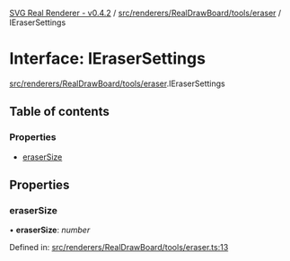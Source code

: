 [SVG Real Renderer - v0.4.2](../docs.md) / [src/renderers/RealDrawBoard/tools/eraser](../modules/src_renderers_realdrawboard_tools_eraser.md) / IEraserSettings

# Interface: IEraserSettings

[src/renderers/RealDrawBoard/tools/eraser](../modules/src_renderers_realdrawboard_tools_eraser.md).IEraserSettings

## Table of contents

### Properties

- [eraserSize](src_renderers_realdrawboard_tools_eraser.ierasersettings.md#erasersize)

## Properties

### eraserSize

• **eraserSize**: *number*

Defined in: [src/renderers/RealDrawBoard/tools/eraser.ts:13](https://github.com/HarshKhandeparkar/svg-real-renderer/blob/2797013/src/renderers/RealDrawBoard/tools/eraser.ts#L13)

